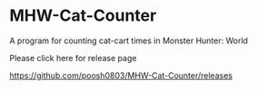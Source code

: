# MHW-Cat-Counter
A program for counting cat-cart times in Monster Hunter: World

Please click here for release page

https://github.com/poosh0803/MHW-Cat-Counter/releases
